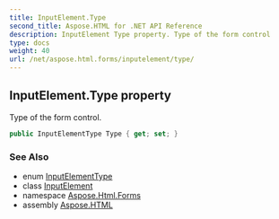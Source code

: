 ```yaml
---
title: InputElement.Type
second_title: Aspose.HTML for .NET API Reference
description: InputElement Type property. Type of the form control
type: docs
weight: 40
url: /net/aspose.html.forms/inputelement/type/
---
```

## InputElement.Type property

Type of the form control.

```csharp
public InputElementType Type { get; set; }
```

### See Also

* enum [InputElementType](../../inputelementtype/)
* class [InputElement](../)
* namespace [Aspose.Html.Forms](../../../aspose.html.forms/)
* assembly [Aspose.HTML](../../../)
